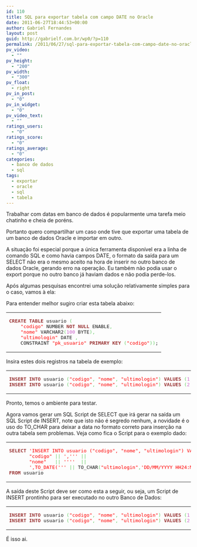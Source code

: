 ```yaml
---
id: 110
title: SQL para exportar tabela com campo DATE no Oracle
date: 2011-06-27T18:44:53+00:00
author: Gabriel Fernandes
layout: post
guid: http://gabrielf.com.br/wp0/?p=110
permalink: /2011/06/27/sql-para-exportar-tabela-com-campo-date-no-oracle/
pv_video:
  - ""
pv_height:
  - "200"
pv_width:
  - "300"
pv_float:
  - right
pv_in_post:
  - "0"
pv_in_widget:
  - "0"
pv_video_text:
  - ""
ratings_users:
  - "0"
ratings_score:
  - "0"
ratings_average:
  - "0"
categories:
  - banco de dados
  - sql
tags:
  - exportar
  - oracle
  - sql
  - tabela
---
```

Trabalhar com datas em banco de dados é popularmente uma tarefa meio chatinho e cheia de poréns.

Portanto quero compartilhar um caso onde tive que exportar uma tabela de um banco de dados Oracle e importar em outro.
  
A situação foi especial porque a única ferramenta disponível era a linha de comando SQL e como havia campos DATE, o formato da saída para um SELECT não era o mesmo aceito na hora de inserir no outro banco de dados Oracle, gerando erro na operação. Eu também não podia usar o export porque no outro banco já haviam dados e não podia perde-los.

<!--more-->

Após algumas pesquisas encontrei uma solução relativamente simples para o caso, vamos à ela:
  
Para entender melhor sugiro criar esta tabela abaixo:

<div class="wp_codebox">
  <table>
    <tr id="p11014">
      <td class="code" id="p110code14">
        <pre class="sql" style="font-family:monospace;"><span style="color: #993333; font-weight: bold;">CREATE</span> <span style="color: #993333; font-weight: bold;">TABLE</span> usuario <span style="color: #66cc66;">&#40;</span>
    <span style="color: #ff0000;">"codigo"</span> NUMBER <span style="color: #993333; font-weight: bold;">NOT</span> <span style="color: #993333; font-weight: bold;">NULL</span> ENABLE<span style="color: #66cc66;">,</span> 
    <span style="color: #ff0000;">"nome"</span> VARCHAR2<span style="color: #66cc66;">&#40;</span><span style="color: #cc66cc;">100</span> BYTE<span style="color: #66cc66;">&#41;</span><span style="color: #66cc66;">,</span> 
    <span style="color: #ff0000;">"ultimologin"</span> DATE <span style="color: #66cc66;">,</span> 
    CONSTRAINT <span style="color: #ff0000;">"pk_usuario"</span> <span style="color: #993333; font-weight: bold;">PRIMARY</span> <span style="color: #993333; font-weight: bold;">KEY</span> <span style="color: #66cc66;">&#40;</span><span style="color: #ff0000;">"codigo"</span><span style="color: #66cc66;">&#41;</span><span style="color: #66cc66;">&#41;</span>;</pre>
      </td>
    </tr>
  </table>
</div>

Insira estes dois registros na tabela de exemplo:

<div class="wp_codebox">
  <table>
    <tr id="p11015">
      <td class="code" id="p110code15">
        <pre class="sql" style="font-family:monospace;"><span style="color: #993333; font-weight: bold;">INSERT</span> <span style="color: #993333; font-weight: bold;">INTO</span> usuario <span style="color: #66cc66;">&#40;</span><span style="color: #ff0000;">"codigo"</span><span style="color: #66cc66;">,</span> <span style="color: #ff0000;">"nome"</span><span style="color: #66cc66;">,</span> <span style="color: #ff0000;">"ultimologin"</span><span style="color: #66cc66;">&#41;</span> <span style="color: #993333; font-weight: bold;">VALUES</span> <span style="color: #66cc66;">&#40;</span><span style="color: #cc66cc;">1</span><span style="color: #66cc66;">,</span><span style="color: #ff0000;">'gabriel'</span><span style="color: #66cc66;">,</span> TO_DATE<span style="color: #66cc66;">&#40;</span><span style="color: #ff0000;">'22/09/1829 07:21'</span><span style="color: #66cc66;">,</span> <span style="color: #ff0000;">'DD/MM/RR HH24:mi'</span><span style="color: #66cc66;">&#41;</span><span style="color: #66cc66;">&#41;</span>;
<span style="color: #993333; font-weight: bold;">INSERT</span> <span style="color: #993333; font-weight: bold;">INTO</span> usuario <span style="color: #66cc66;">&#40;</span><span style="color: #ff0000;">"codigo"</span><span style="color: #66cc66;">,</span> <span style="color: #ff0000;">"nome"</span><span style="color: #66cc66;">,</span> <span style="color: #ff0000;">"ultimologin"</span><span style="color: #66cc66;">&#41;</span> <span style="color: #993333; font-weight: bold;">VALUES</span> <span style="color: #66cc66;">&#40;</span><span style="color: #cc66cc;">2</span><span style="color: #66cc66;">,</span><span style="color: #ff0000;">'tu'</span><span style="color: #66cc66;">,</span> TO_DATE<span style="color: #66cc66;">&#40;</span><span style="color: #ff0000;">'21/07/1929 17:35'</span><span style="color: #66cc66;">,</span> <span style="color: #ff0000;">'DD/MM/RR HH24:mi'</span><span style="color: #66cc66;">&#41;</span><span style="color: #66cc66;">&#41;</span>;</pre>
      </td>
    </tr>
  </table>
</div>

Pronto, temos o ambiente para testar.

Agora vamos gerar um SQL Script de SELECT que irá gerar na saída um SQL Script de INSERT, note que isto não é segredo nenhum, a novidade é o uso do TO_CHAR para deixar a data no formato correto para inserção na outra tabela sem problemas. Veja como fica o Script para o exemplo dado:

<div class="wp_codebox">
  <table>
    <tr id="p11016">
      <td class="code" id="p110code16">
        <pre class="sql" style="font-family:monospace;"><span style="color: #993333; font-weight: bold;">SELECT</span> <span style="color: #ff0000;">'INSERT INTO usuario ("codigo", "nome", "ultimologin") VALUES ('</span> <span style="color: #66cc66;">||</span> 
       <span style="color: #ff0000;">"codigo"</span> <span style="color: #66cc66;">||</span> <span style="color: #ff0000;">','</span><span style="color: #ff0000;">''</span> <span style="color: #66cc66;">||</span> 
       <span style="color: #ff0000;">"nome"</span>   <span style="color: #66cc66;">||</span> <span style="color: #ff0000;">''</span><span style="color: #ff0000;">''</span>  <span style="color: #66cc66;">||</span> 
       <span style="color: #ff0000;">',TO_DATE('</span><span style="color: #ff0000;">''</span> <span style="color: #66cc66;">||</span> TO_CHAR<span style="color: #66cc66;">&#40;</span><span style="color: #ff0000;">"ultimologin"</span><span style="color: #66cc66;">,</span><span style="color: #ff0000;">'DD/MM/YYYY HH24:MI'</span><span style="color: #66cc66;">&#41;</span> <span style="color: #66cc66;">||</span><span style="color: #ff0000;">''</span><span style="color: #ff0000;">', '</span><span style="color: #ff0000;">'DD/MM/RR HH24:mi'</span><span style="color: #ff0000;">'));'</span>
<span style="color: #993333; font-weight: bold;">FROM</span> usuario</pre>
      </td>
    </tr>
  </table>
</div>

A saída deste Script deve ser como esta a seguir, ou seja, um Script de INSERT prontinho para ser executado no outro Banco de Dados:

<div class="wp_codebox">
  <table>
    <tr id="p11017">
      <td class="code" id="p110code17">
        <pre class="sql" style="font-family:monospace;"><span style="color: #993333; font-weight: bold;">INSERT</span> <span style="color: #993333; font-weight: bold;">INTO</span> usuario <span style="color: #66cc66;">&#40;</span><span style="color: #ff0000;">"codigo"</span><span style="color: #66cc66;">,</span> <span style="color: #ff0000;">"nome"</span><span style="color: #66cc66;">,</span> <span style="color: #ff0000;">"ultimologin"</span><span style="color: #66cc66;">&#41;</span> <span style="color: #993333; font-weight: bold;">VALUES</span> <span style="color: #66cc66;">&#40;</span><span style="color: #cc66cc;">1</span><span style="color: #66cc66;">,</span><span style="color: #ff0000;">'gabriel'</span><span style="color: #66cc66;">,</span>TO_DATE<span style="color: #66cc66;">&#40;</span><span style="color: #ff0000;">'22/09/1829 07:21'</span><span style="color: #66cc66;">,</span> <span style="color: #ff0000;">'DD/MM/RR HH24:mi'</span><span style="color: #66cc66;">&#41;</span><span style="color: #66cc66;">&#41;</span>;                                                                                                                                     
<span style="color: #993333; font-weight: bold;">INSERT</span> <span style="color: #993333; font-weight: bold;">INTO</span> usuario <span style="color: #66cc66;">&#40;</span><span style="color: #ff0000;">"codigo"</span><span style="color: #66cc66;">,</span> <span style="color: #ff0000;">"nome"</span><span style="color: #66cc66;">,</span> <span style="color: #ff0000;">"ultimologin"</span><span style="color: #66cc66;">&#41;</span> <span style="color: #993333; font-weight: bold;">VALUES</span> <span style="color: #66cc66;">&#40;</span><span style="color: #cc66cc;">2</span><span style="color: #66cc66;">,</span><span style="color: #ff0000;">'tu'</span><span style="color: #66cc66;">,</span>TO_DATE<span style="color: #66cc66;">&#40;</span><span style="color: #ff0000;">'21/07/1929 17:35'</span><span style="color: #66cc66;">,</span> <span style="color: #ff0000;">'DD/MM/RR HH24:mi'</span><span style="color: #66cc66;">&#41;</span><span style="color: #66cc66;">&#41;</span>;</pre>
      </td>
    </tr>
  </table>
</div>

É isso ai.